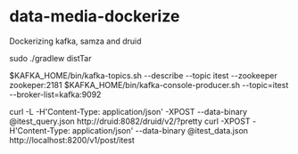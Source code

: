 # data-media-dockerize
Dockerizing kafka, samza and druid

sudo ./gradlew distTar

$KAFKA_HOME/bin/kafka-topics.sh --describe --topic itest --zookeeper zookeper:2181
$KAFKA_HOME/bin/kafka-console-producer.sh --topic=itest --broker-list=kafka:9092

curl -L -H'Content-Type: application/json' -XPOST --data-binary @itest_query.json http://druid:8082/druid/v2/?pretty
curl -XPOST -H'Content-Type: application/json' --data-binary @itest_data.json http://localhost:8200/v1/post/itest